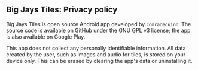 ## Big Jays Tiles: Privacy policy

Big Jays Tiles is open source Android app developed by `comradequinn`. The source code is available on GitHub under the GNU GPL v3 license; the app is also available on Google Play.

This app does not collect any personally identifiable information. All data created by the user, such as images and audio for tiles, is stored on your device only. This can be erased by clearing the app's data or uninstalling it.
